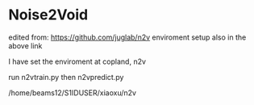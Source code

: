 # Noise2Void
edited from:
https://github.com/juglab/n2v
enviroment setup also in the above link

I have set the enviroment at copland, n2v

run n2vtrain.py
then n2vpredict.py

/home/beams12/S1IDUSER/xiaoxu/n2v

